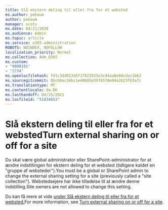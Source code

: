 ```yaml
---
title: Slå ekstern deling til eller fra for et websted
ms.author: pebaum
author: pebaum
manager: scotv
ms.date: 04/21/2020
ms.audience: Admin
ms.topic: article
ms.service: o365-administration
ROBOTS: NOINDEX, NOFOLLOW
localization_priority: Normal
ms.collection: Adm_O365
ms.custom:
- "9000191"
- "2734"
ms.openlocfilehash: fd1c3dd013d5f1f823555e3cd4aa6e0dcdac1b62
ms.sourcegitcommit: 8bc60ec34bc1e40685e3976576e04a2623f63a7c
ms.translationtype: MT
ms.contentlocale: da-DK
ms.lasthandoff: 04/15/2021
ms.locfileid: "51834653"
---
```

# <a name="turn-external-sharing-on-or-off-for-a-site"></a><span data-ttu-id="3164a-102">Slå ekstern deling til eller fra for et websted</span><span class="sxs-lookup"><span data-stu-id="3164a-102">Turn external sharing on or off for a site</span></span>

<span data-ttu-id="3164a-103">Du skal være global administrator eller SharePoint-administrator for at ændre indstillingen for ekstern deling for et websted (tidligere kaldet en "gruppe af websteder").</span><span class="sxs-lookup"><span data-stu-id="3164a-103">You must be a global or SharePoint admin to change the external sharing setting for a site (previously called a "site collection").</span></span> <span data-ttu-id="3164a-104">Webstedsejere har ikke tilladelse til at ændre denne indstilling.</span><span class="sxs-lookup"><span data-stu-id="3164a-104">Site owners are not allowed to change this setting.</span></span> 

<span data-ttu-id="3164a-105">Du kan få mere at vide [under Slå ekstern deling til eller fra for et websted.](https://docs.microsoft.com/sharepoint/change-external-sharing-site)</span><span class="sxs-lookup"><span data-stu-id="3164a-105">For more information, see [Turn external sharing on or off for a site](https://docs.microsoft.com/sharepoint/change-external-sharing-site).</span></span>
